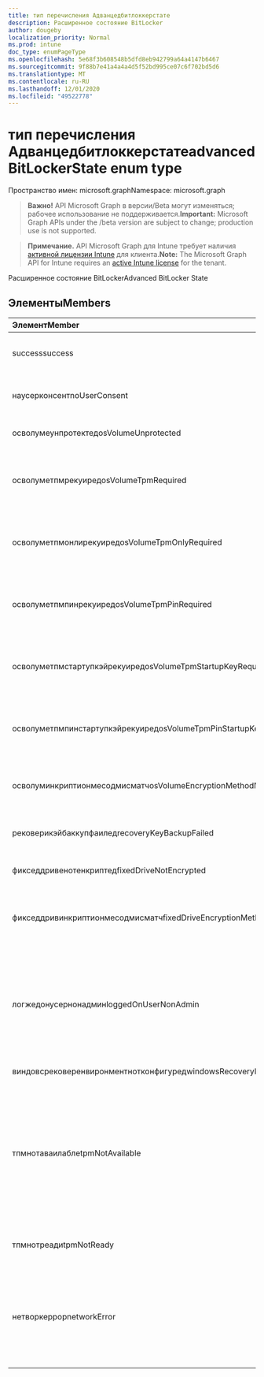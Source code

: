 ```yaml
---
title: тип перечисления Адванцедбитлоккерстате
description: Расширенное состояние BitLocker
author: dougeby
localization_priority: Normal
ms.prod: intune
doc_type: enumPageType
ms.openlocfilehash: 5e68f3b608548b5dfd8eb942799a64a4147b6467
ms.sourcegitcommit: 9f88b7e41a4a4a4d5f52bd995ce07c6f702bd5d6
ms.translationtype: MT
ms.contentlocale: ru-RU
ms.lasthandoff: 12/01/2020
ms.locfileid: "49522778"
---
```

# <a name="advancedbitlockerstate-enum-type"></a><span data-ttu-id="17931-103">тип перечисления Адванцедбитлоккерстате</span><span class="sxs-lookup"><span data-stu-id="17931-103">advancedBitLockerState enum type</span></span>

<span data-ttu-id="17931-104">Пространство имен: microsoft.graph</span><span class="sxs-lookup"><span data-stu-id="17931-104">Namespace: microsoft.graph</span></span>

> <span data-ttu-id="17931-105">**Важно!** API Microsoft Graph в версии/Beta могут изменяться; рабочее использование не поддерживается.</span><span class="sxs-lookup"><span data-stu-id="17931-105">**Important:** Microsoft Graph APIs under the /beta version are subject to change; production use is not supported.</span></span>

> <span data-ttu-id="17931-106">**Примечание.** API Microsoft Graph для Intune требует наличия [активной лицензии Intune](https://go.microsoft.com/fwlink/?linkid=839381) для клиента.</span><span class="sxs-lookup"><span data-stu-id="17931-106">**Note:** The Microsoft Graph API for Intune requires an [active Intune license](https://go.microsoft.com/fwlink/?linkid=839381) for the tenant.</span></span>

<span data-ttu-id="17931-107">Расширенное состояние BitLocker</span><span class="sxs-lookup"><span data-stu-id="17931-107">Advanced BitLocker State</span></span>

## <a name="members"></a><span data-ttu-id="17931-108">Элементы</span><span class="sxs-lookup"><span data-stu-id="17931-108">Members</span></span>
|<span data-ttu-id="17931-109">Элемент</span><span class="sxs-lookup"><span data-stu-id="17931-109">Member</span></span>|<span data-ttu-id="17931-110">Значение</span><span class="sxs-lookup"><span data-stu-id="17931-110">Value</span></span>|<span data-ttu-id="17931-111">Описание</span><span class="sxs-lookup"><span data-stu-id="17931-111">Description</span></span>|
|:---|:---|:---|
|<span data-ttu-id="17931-112">success</span><span class="sxs-lookup"><span data-stu-id="17931-112">success</span></span>|<span data-ttu-id="17931-113">нуль</span><span class="sxs-lookup"><span data-stu-id="17931-113">0</span></span>|<span data-ttu-id="17931-114">Успешное выполнение расширенного состояния BitLocker</span><span class="sxs-lookup"><span data-stu-id="17931-114">Advanced BitLocker State Success</span></span>|
|<span data-ttu-id="17931-115">наусерконсент</span><span class="sxs-lookup"><span data-stu-id="17931-115">noUserConsent</span></span>|<span data-ttu-id="17931-116">1 </span><span class="sxs-lookup"><span data-stu-id="17931-116">1</span></span>|<span data-ttu-id="17931-117">Пользователь никогда не дал согласие на шифрование</span><span class="sxs-lookup"><span data-stu-id="17931-117">User never gave consent for Encryption</span></span>|
|<span data-ttu-id="17931-118">осволумеунпротектед</span><span class="sxs-lookup"><span data-stu-id="17931-118">osVolumeUnprotected</span></span>|<span data-ttu-id="17931-119">2 </span><span class="sxs-lookup"><span data-stu-id="17931-119">2</span></span>|<span data-ttu-id="17931-120">Обнаружен незащищенный том ОС</span><span class="sxs-lookup"><span data-stu-id="17931-120">Unprotected OS Volume was detected</span></span>|
|<span data-ttu-id="17931-121">осволуметпмрекуиред</span><span class="sxs-lookup"><span data-stu-id="17931-121">osVolumeTpmRequired</span></span>|<span data-ttu-id="17931-122">4 </span><span class="sxs-lookup"><span data-stu-id="17931-122">4</span></span>|<span data-ttu-id="17931-123">TPM не используется для защиты тома ОС, но является обязательным для политики</span><span class="sxs-lookup"><span data-stu-id="17931-123">TPM not used for protection of OS volume, but is required by policy</span></span>|
|<span data-ttu-id="17931-124">осволуметпмонлирекуиред</span><span class="sxs-lookup"><span data-stu-id="17931-124">osVolumeTpmOnlyRequired</span></span>|<span data-ttu-id="17931-125">8 </span><span class="sxs-lookup"><span data-stu-id="17931-125">8</span></span>|<span data-ttu-id="17931-126">Защита только TPM не используется для тома ОС, но является обязательной для политики</span><span class="sxs-lookup"><span data-stu-id="17931-126">TPM only protection not used for OS volume, but is required by policy</span></span>|
|<span data-ttu-id="17931-127">осволуметпмпинрекуиред</span><span class="sxs-lookup"><span data-stu-id="17931-127">osVolumeTpmPinRequired</span></span>|<span data-ttu-id="17931-128">16 </span><span class="sxs-lookup"><span data-stu-id="17931-128">16</span></span>|<span data-ttu-id="17931-129">TPM + защита ПИН-кода не используется для тома ОС, но она является обязательной для политики</span><span class="sxs-lookup"><span data-stu-id="17931-129">TPM+PIN protection not used for OS volume, but is required by policy</span></span>|
|<span data-ttu-id="17931-130">осволуметпмстартупкэйрекуиред</span><span class="sxs-lookup"><span data-stu-id="17931-130">osVolumeTpmStartupKeyRequired</span></span>|<span data-ttu-id="17931-131">32</span><span class="sxs-lookup"><span data-stu-id="17931-131">32</span></span>|<span data-ttu-id="17931-132">TPM + защита ключа запуска не используется для тома ОС, но она является обязательной для политики</span><span class="sxs-lookup"><span data-stu-id="17931-132">TPM+Startup Key protection not used for OS volume, but is required by policy</span></span>|
|<span data-ttu-id="17931-133">осволуметпмпинстартупкэйрекуиред</span><span class="sxs-lookup"><span data-stu-id="17931-133">osVolumeTpmPinStartupKeyRequired</span></span>|<span data-ttu-id="17931-134">64</span><span class="sxs-lookup"><span data-stu-id="17931-134">64</span></span>|<span data-ttu-id="17931-135">TPM + ПИН + ключ запуска не используется для тома ОС, но является обязательным для политики</span><span class="sxs-lookup"><span data-stu-id="17931-135">TPM+PIN+Startup Key not used for OS volume, but is required by policy</span></span>|
|<span data-ttu-id="17931-136">осволуминкриптионмесодмисматч</span><span class="sxs-lookup"><span data-stu-id="17931-136">osVolumeEncryptionMethodMismatch</span></span>|<span data-ttu-id="17931-137">128</span><span class="sxs-lookup"><span data-stu-id="17931-137">128</span></span>|<span data-ttu-id="17931-138">Способ шифрования тома ОС отличается от того, который задан политикой</span><span class="sxs-lookup"><span data-stu-id="17931-138">Encryption method of OS Volume is different than that set by policy</span></span>|
|<span data-ttu-id="17931-139">рековерикэйбаккупфаилед</span><span class="sxs-lookup"><span data-stu-id="17931-139">recoveryKeyBackupFailed</span></span>|<span data-ttu-id="17931-140">256</span><span class="sxs-lookup"><span data-stu-id="17931-140">256</span></span>|<span data-ttu-id="17931-141">Сбой резервного копирования ключа восстановления</span><span class="sxs-lookup"><span data-stu-id="17931-141">Recovery key backup failed</span></span>|
|<span data-ttu-id="17931-142">фикседдривенотенкриптед</span><span class="sxs-lookup"><span data-stu-id="17931-142">fixedDriveNotEncrypted</span></span>|<span data-ttu-id="17931-143">512</span><span class="sxs-lookup"><span data-stu-id="17931-143">512</span></span>|<span data-ttu-id="17931-144">Фиксированный диск не зашифрован</span><span class="sxs-lookup"><span data-stu-id="17931-144">Fixed Drive not encrypted</span></span>|
|<span data-ttu-id="17931-145">фикседдривинкриптионмесодмисматч</span><span class="sxs-lookup"><span data-stu-id="17931-145">fixedDriveEncryptionMethodMismatch</span></span>|<span data-ttu-id="17931-146">1024</span><span class="sxs-lookup"><span data-stu-id="17931-146">1024</span></span>|<span data-ttu-id="17931-147">Метод шифрования жесткого диска отличается от того, который задан политикой</span><span class="sxs-lookup"><span data-stu-id="17931-147">Encryption method of Fixed Drive is different than that set by policy</span></span>|
|<span data-ttu-id="17931-148">логжедонусернонадмин</span><span class="sxs-lookup"><span data-stu-id="17931-148">loggedOnUserNonAdmin</span></span>|<span data-ttu-id="17931-149">2048</span><span class="sxs-lookup"><span data-stu-id="17931-149">2048</span></span>|<span data-ttu-id="17931-150">Пользователь, вошедший в систему, не является администратором. Для этого необходимо, чтобы для политики Алловстандардусеренкриптион было задано значение 1.</span><span class="sxs-lookup"><span data-stu-id="17931-150">Logged on user is non-admin. This requires “AllowStandardUserEncryption” policy set to 1</span></span>|
|<span data-ttu-id="17931-151">виндовсрековеренвиронментнотконфигуред</span><span class="sxs-lookup"><span data-stu-id="17931-151">windowsRecoveryEnvironmentNotConfigured</span></span>|<span data-ttu-id="17931-152">4096</span><span class="sxs-lookup"><span data-stu-id="17931-152">4096</span></span>|<span data-ttu-id="17931-153">WinRE не настроен</span><span class="sxs-lookup"><span data-stu-id="17931-153">WinRE is not configured</span></span>|
|<span data-ttu-id="17931-154">тпмнотаваилабле</span><span class="sxs-lookup"><span data-stu-id="17931-154">tpmNotAvailable</span></span>|<span data-ttu-id="17931-155">8192</span><span class="sxs-lookup"><span data-stu-id="17931-155">8192</span></span>|<span data-ttu-id="17931-156">TPM недоступен для BitLocker.</span><span class="sxs-lookup"><span data-stu-id="17931-156">TPM is not available for BitLocker.</span></span> <span data-ttu-id="17931-157">Это означает, что доверенный платформенный модуль отсутствует или для него задано переопределение реестра, а операционная система находится на диске с возможностью портативного или Рим-доступного</span><span class="sxs-lookup"><span data-stu-id="17931-157">This means TPM is not present, or TPM unavailable registry override is set or host OS is on portable/rome-able drive</span></span>|
|<span data-ttu-id="17931-158">тпмнотреади</span><span class="sxs-lookup"><span data-stu-id="17931-158">tpmNotReady</span></span>|<span data-ttu-id="17931-159">16384</span><span class="sxs-lookup"><span data-stu-id="17931-159">16384</span></span>|<span data-ttu-id="17931-160">Доверенный платформенный модуль не готов для BitLocker</span><span class="sxs-lookup"><span data-stu-id="17931-160">TPM is not ready for BitLocker</span></span>|
|<span data-ttu-id="17931-161">нетворкеррор</span><span class="sxs-lookup"><span data-stu-id="17931-161">networkError</span></span>|<span data-ttu-id="17931-162">32768</span><span class="sxs-lookup"><span data-stu-id="17931-162">32768</span></span>|<span data-ttu-id="17931-163">Сеть недоступна.</span><span class="sxs-lookup"><span data-stu-id="17931-163">Network not available.</span></span> <span data-ttu-id="17931-164">Это необходимо для резервного копирования ключа восстановления.</span><span class="sxs-lookup"><span data-stu-id="17931-164">This is required for recovery key backup.</span></span> <span data-ttu-id="17931-165">Этот отчет сообщается об устройствах, поддерживающих шифрование дисков</span><span class="sxs-lookup"><span data-stu-id="17931-165">This is reported for Drive Encryption capable devices</span></span>|




